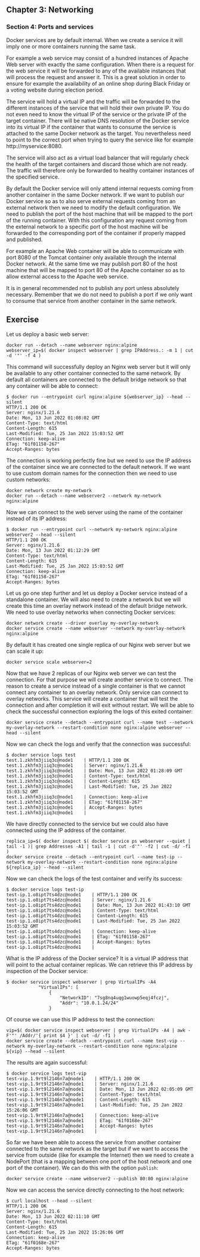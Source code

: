 ## Chapter 3: Networking

### Section 4: Ports and services

Docker services are by default internal.
When we create a service it will imply one or more containers running the same task.

For example a web service may consist of a hundred instances of Apache Web server with exactly the same configuration.
When there is a request for the web service it will be forwarded to any of the available instances that will process the request and answer it.
This is a great solution in order to ensure for example the availability of an online shop during Black Friday or a voting website during election period.

The service will hold a virtual IP and the traffic will be forwarded to the different instances of the service that will hold their own private IP.
You do not even need to know the virtual IP of the service or the private IP of the target container.
There will be native DNS resolution of the Docker service into its virtual IP if the container that wants to consume the service is attached to the same Docker network as the target.
You nevertheless need to point to the correct port when trying to query the service like for example http://myservice:8080.

The service will also act as a virtual load balancer that will regularly check the health of the target containers and discard those which are not ready.
The traffic will therefore only be forwarded to healthy container instances of the specified service.

By default the Docker service will only attend internal requests coming from another container in the same Docker network.
If we want to publish our Docker service so as to also serve external requests coming from an external network then we need to modify the default configuration.
We need to publish the port of the host machine that will be mapped to the port of the running container.
With this configuration any request coming from the external network to a specific port of the host machine will be forwarded to the corresponding port of the container if properly mapped and published.

For example an Apache Web container will be able to communicate with port 8080 of the Tomcat container only available through the internal Docker network.
At the same time we may publish port 80 of the host machine that will be mapped to port 80 of the Apache container so as to allow external access to the Apache web service.

It is in general recommended not to publish any port unless absolutely necessary.
Remember that we do not need to publish a port if we only want to consume that service from another container in the same network.

## Exercise

Let us deploy a basic web server:
```
docker run --detach --name webserver nginx:alpine
webserver_ip=$( docker inspect webserver | grep IPAddress.: -m 1 | cut -d '"' -f 4 )
```
This command will successfully deploy an Nginx web server but it will only be available to any other container connected to the same network.
By default all containers are connected to the default bridge network so that any container will be able to connect:
```
$ docker run --entrypoint curl nginx:alpine ${webserver_ip} --head --silent
HTTP/1.1 200 OK
Server: nginx/1.21.6
Date: Mon, 13 Jun 2022 01:08:02 GMT
Content-Type: text/html
Content-Length: 615
Last-Modified: Tue, 25 Jan 2022 15:03:52 GMT
Connection: keep-alive
ETag: "61f01158-267"
Accept-Ranges: bytes
```
The connection is working perfectly fine but we need to use the IP address of the container since we are connected to the default network.
If we want to use custom domain names for the connection then we need to use custom networks:
```
docker network create my-network
docker run --detach --name webserver2 --network my-network nginx:alpine
```
Now we can connect to the web server using the name of the container instead of its IP address:
```
$ docker run --entrypoint curl --network my-network nginx:alpine webserver2 --head --silent                                      
HTTP/1.1 200 OK
Server: nginx/1.21.6
Date: Mon, 13 Jun 2022 01:12:29 GMT
Content-Type: text/html
Content-Length: 615
Last-Modified: Tue, 25 Jan 2022 15:03:52 GMT
Connection: keep-alive
ETag: "61f01158-267"
Accept-Ranges: bytes
```
Let us go one step further and let us deploy a Docker service instead of a standalone container.
We will also need to create a network but we will create this time an overlay network instead of the default bridge network.
We need to use overlay networks when connecting Docker services:
```
docker network create --driver overlay my-overlay-network
docker service create --name webserver --network my-overlay-network nginx:alpine
```
By default it has created one single replica of our Nginx web server but we can scale it up:
```
docker service scale webserver=2
```
Now that we have 2 replicas of our Nginx web server we can test the connection.
For that purpose we will create another service to connect.
The reason to create a service instead of a single container is that we cannot connect any container to an overlay network.
Only service can connect to overlay networks.
This service will create a container that will test the connection and after completion it will exit without restart.
We will be able to check the successful connection exploring the logs of this exited container:
```
docker service create --detach --entrypoint curl --name test --network my-overlay-network --restart-condition none nginx:alpine webserver --head --silent
```
Now we can check the logs and verify that the connection was successful:
```
$ docker service logs test
test.1.zkhfm3jiiq3c@node1    | HTTP/1.1 200 OK
test.1.zkhfm3jiiq3c@node1    | Server: nginx/1.21.6
test.1.zkhfm3jiiq3c@node1    | Date: Mon, 13 Jun 2022 01:28:09 GMT
test.1.zkhfm3jiiq3c@node1    | Content-Type: text/html
test.1.zkhfm3jiiq3c@node1    | Content-Length: 615
test.1.zkhfm3jiiq3c@node1    | Last-Modified: Tue, 25 Jan 2022 15:03:52 GMT
test.1.zkhfm3jiiq3c@node1    | Connection: keep-alive
test.1.zkhfm3jiiq3c@node1    | ETag: "61f01158-267"
test.1.zkhfm3jiiq3c@node1    | Accept-Ranges: bytes
test.1.zkhfm3jiiq3c@node1    | 
```
We have directly connected to the service but we could also have connected using the IP address of the container.
```
replica_ip=$( docker inspect $( docker service ps webserver --quiet | tail -1 )| grep Addresses -A1 | tail -1 | cut -d'"' -f2 | cut -d/ -f1 )
docker service create --detach --entrypoint curl --name test-ip --network my-overlay-network --restart-condition none nginx:alpine ${replica_ip} --head --silent
```
Now we can check the logs of the test container and verify its success:
```
$ docker service logs test-ip
test-ip.1.o8ipt7ts4dzc@node1    | HTTP/1.1 200 OK
test-ip.1.o8ipt7ts4dzc@node1    | Server: nginx/1.21.6
test-ip.1.o8ipt7ts4dzc@node1    | Date: Mon, 13 Jun 2022 01:43:10 GMT
test-ip.1.o8ipt7ts4dzc@node1    | Content-Type: text/html
test-ip.1.o8ipt7ts4dzc@node1    | Content-Length: 615
test-ip.1.o8ipt7ts4dzc@node1    | Last-Modified: Tue, 25 Jan 2022 15:03:52 GMT
test-ip.1.o8ipt7ts4dzc@node1    | Connection: keep-alive
test-ip.1.o8ipt7ts4dzc@node1    | ETag: "61f01158-267"
test-ip.1.o8ipt7ts4dzc@node1    | Accept-Ranges: bytes
test-ip.1.o8ipt7ts4dzc@node1    | 
```
What is the IP address of the Docker service?
It is a virtual IP address that will point to the actual container replicas.
We can retrieve this IP address by inspection of the Docker service:
```
$ docker service inspect webserver | grep VirtualIPs -A4
            "VirtualIPs": [
                {
                    "NetworkID": "7sg8nq4uqg1wuowp5eqj4fczj",
                    "Addr": "10.0.1.24/24"
                }
```
Of course we can use this IP address to test the connection:
```
vip=$( docker service inspect webserver | grep VirtualIPs -A4 | awk -F'"' /Addr/'{ print $4 }' | cut -d/ -f1 )
docker service create --detach --entrypoint curl --name test-vip --network my-overlay-network --restart-condition none nginx:alpine ${vip} --head --silent
```
The results are again successful:
```
$ docker service logs test-vip
test-vip.1.9rt9l2146n7a@node1    | HTTP/1.1 200 OK
test-vip.1.9rt9l2146n7a@node1    | Server: nginx/1.21.6
test-vip.1.9rt9l2146n7a@node1    | Date: Mon, 13 Jun 2022 02:05:09 GMT
test-vip.1.9rt9l2146n7a@node1    | Content-Type: text/html
test-vip.1.9rt9l2146n7a@node1    | Content-Length: 615
test-vip.1.9rt9l2146n7a@node1    | Last-Modified: Tue, 25 Jan 2022 15:26:06 GMT
test-vip.1.9rt9l2146n7a@node1    | Connection: keep-alive
test-vip.1.9rt9l2146n7a@node1    | ETag: "61f0168e-267"
test-vip.1.9rt9l2146n7a@node1    | Accept-Ranges: bytes
test-vip.1.9rt9l2146n7a@node1    | 
```
So far we have been able to access the service from another container connected to the same network as the target but if we want to access the service from outside (like for example the Internet) then we need to create a NodePort (that is a mapping between one port of the host network and one port of the container).
We can do this with the option `publish`:
```
docker service create --name webserver2 --publish 80:80 nginx:alpine
```
Now we can access the service directly connecting to the host network:
```
$ curl localhost --head --silent
HTTP/1.1 200 OK
Server: nginx/1.21.6
Date: Mon, 13 Jun 2022 02:11:10 GMT
Content-Type: text/html
Content-Length: 615
Last-Modified: Tue, 25 Jan 2022 15:26:06 GMT
Connection: keep-alive
ETag: "61f0168e-267"
Accept-Ranges: bytes
```
